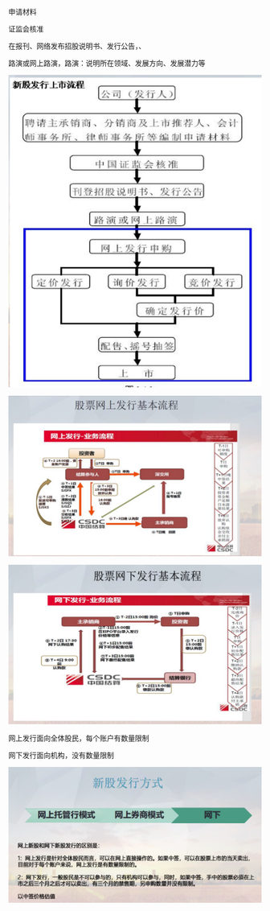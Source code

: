 申请材料

证监会核准

在报刊、网络发布招股说明书、发行公告，、

路演或网上路演，路演：说明所在领域、发展方向、发展潜力等



![](assets/1.发行_image_0.png)



![](assets/1.发行_image_1.png)



![](assets/1.发行_image_2.png)



网上发行面向全体股民，每个账户有数量限制

网下发行面向机构，没有数量限制

![](assets/1.发行_image_3.png)


